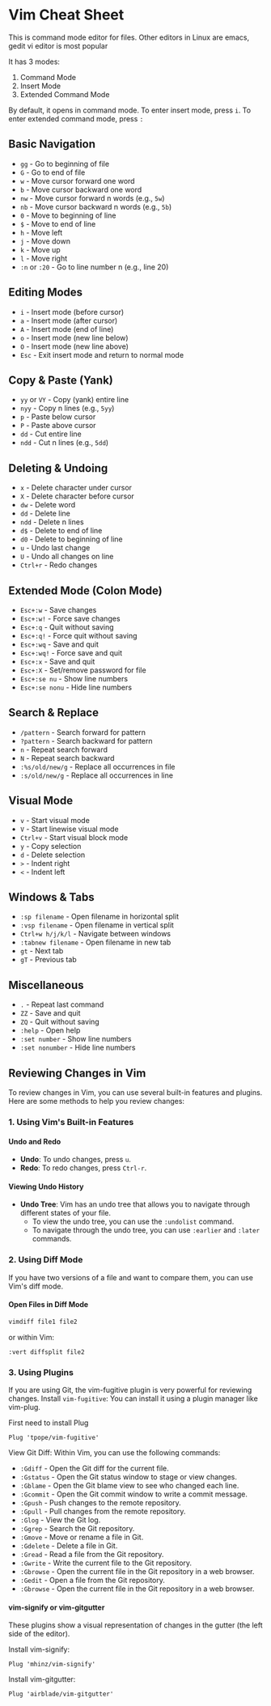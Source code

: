# Vim Cheat Sheet

This is command mode editor for files. Other editors in Linux are emacs, gedit
vi editor is most popular

It has 3 modes:

1. Command Mode
2. Insert Mode
3. Extended Command Mode

By default, it opens in command mode. To enter insert mode, press `i`. To enter extended command mode, press `:`

## Basic Navigation

- `gg` - Go to beginning of file
- `G` - Go to end of file
- `w` - Move cursor forward one word
- `b` - Move cursor backward one word
- `nw` - Move cursor forward n words (e.g., `5w`)
- `nb` - Move cursor backward n words (e.g., `5b`)
- `0` - Move to beginning of line
- `$` - Move to end of line
- `h` - Move left
- `j` - Move down
- `k` - Move up
- `l` - Move right
- `:n` or `:20` - Go to line number n (e.g., line 20)

## Editing Modes

- `i` - Insert mode (before cursor)
- `a` - Insert mode (after cursor)
- `A` - Insert mode (end of line)
- `o` - Insert mode (new line below)
- `O` - Insert mode (new line above)
- `Esc` - Exit insert mode and return to normal mode

## Copy & Paste (Yank)

- `yy` or `VY` - Copy (yank) entire line
- `nyy` - Copy n lines (e.g., `5yy`)
- `p` - Paste below cursor
- `P` - Paste above cursor
- `dd` - Cut entire line
- `ndd` - Cut n lines (e.g., `5dd`)

## Deleting & Undoing

- `x` - Delete character under cursor
- `X` - Delete character before cursor
- `dw` - Delete word
- `dd` - Delete line
- `ndd` - Delete n lines
- `d$` - Delete to end of line
- `d0` - Delete to beginning of line
- `u` - Undo last change
- `U` - Undo all changes on line
- `Ctrl+r` - Redo changes

## Extended Mode (Colon Mode)

- `Esc+:w` - Save changes
- `Esc+:w!` - Force save changes
- `Esc+:q` - Quit without saving
- `Esc+:q!` - Force quit without saving
- `Esc+:wq` - Save and quit
- `Esc+:wq!` - Force save and quit
- `Esc+:x` - Save and quit
- `Esc+:X` - Set/remove password for file
- `Esc+:se nu` - Show line numbers
- `Esc+:se nonu` - Hide line numbers

## Search & Replace

- `/pattern` - Search forward for pattern
- `?pattern` - Search backward for pattern
- `n` - Repeat search forward
- `N` - Repeat search backward
- `:%s/old/new/g` - Replace all occurrences in file
- `:s/old/new/g` - Replace all occurrences in line

## Visual Mode

- `v` - Start visual mode
- `V` - Start linewise visual mode
- `Ctrl+v` - Start visual block mode
- `y` - Copy selection
- `d` - Delete selection
- `>` - Indent right
- `<` - Indent left

## Windows & Tabs

- `:sp filename` - Open filename in horizontal split
- `:vsp filename` - Open filename in vertical split
- `Ctrl+w h/j/k/l` - Navigate between windows
- `:tabnew filename` - Open filename in new tab
- `gt` - Next tab
- `gT` - Previous tab

## Miscellaneous

- `.` - Repeat last command
- `ZZ` - Save and quit
- `ZQ` - Quit without saving
- `:help` - Open help
- `:set number` - Show line numbers
- `:set nonumber` - Hide line numbers

## Reviewing Changes in Vim

To review changes in Vim, you can use several built-in features and plugins. Here are some methods to help you review changes:

### 1. Using Vim's Built-in Features

#### Undo and Redo

- **Undo**: To undo changes, press `u`.
- **Redo**: To redo changes, press `Ctrl-r`.

#### Viewing Undo History

- **Undo Tree**: Vim has an undo tree that allows you to navigate through different states of your file.
  - To view the undo tree, you can use the `:undolist` command.
  - To navigate through the undo tree, you can use `:earlier` and `:later` commands.

### 2. Using Diff Mode

If you have two versions of a file and want to compare them, you can use Vim's diff mode.

#### Open Files in Diff Mode

```bash
vimdiff file1 file2
```

or within Vim:

```vim
:vert diffsplit file2
```

### 3. Using Plugins

If you are using Git, the vim-fugitive plugin is very powerful for reviewing changes.
Install `vim-fugitive`: You can install it using a plugin manager like vim-plug.

First need to install Plug

```base
Plug 'tpope/vim-fugitive'
```

View Git Diff: Within Vim, you can use the following commands:

- `:Gdiff` - Open the Git diff for the current file.
- `:Gstatus` - Open the Git status window to stage or view changes.
- `:Gblame` - Open the Git blame view to see who changed each line.
- `:Gcommit` - Open the Git commit window to write a commit message.
- `:Gpush` - Push changes to the remote repository.
- `:Gpull` - Pull changes from the remote repository.
- `:Glog` - View the Git log.
- `:Ggrep` - Search the Git repository.
- `:Gmove` - Move or rename a file in Git.
- `:Gdelete` - Delete a file in Git.
- `:Gread` - Read a file from the Git repository.
- `:Gwrite` - Write the current file to the Git repository.
- `:Gbrowse` - Open the current file in the Git repository in a web browser.
- `:Gedit` - Open a file from the Git repository.
- `:Gbrowse` - Open the current file in the Git repository in a web browser.

#### vim-signify or vim-gitgutter

These plugins show a visual representation of changes in the gutter (the left side of the editor).

Install vim-signify:

```vim
Plug 'mhinz/vim-signify'
```

Install vim-gitgutter:

```vim
Plug 'airblade/vim-gitgutter'
```
